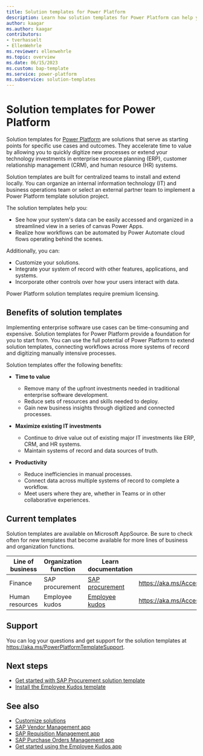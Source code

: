 ```yaml
---
title: Solution templates for Power Platform
description: Learn how solution templates for Power Platform can help you build, extend, and deploy solutions quickly.
author: kaagar
ms.author: kaagar
contributors: 
- tverhasselt
- EllenWehrle
ms.reviewer: ellenwehrle
ms.topic: overview
ms.date: 06/15/2023
ms.custom: bap-template
ms.service: power-platform
ms.subservice: solution-templates
---
```


# Solution templates for Power Platform

Solution templates for [Power Platform](/power-platform/) are solutions that serve as starting points for specific use cases and outcomes. They accelerate time to value by allowing you to quickly digitize new processes or extend your technology investments in enterprise resource planning (ERP), customer relationship management (CRM), and human resource (HR) systems.

Solution templates are built for centralized teams to install and extend locally. You can organize an internal information technology (IT) and business operations team or select an external partner team to implement a Power Platform template solution project.

The solution templates help you:

- See how your system's data can be easily accessed and organized in a streamlined view in a series of canvas Power Apps.
- Realize how workflows can be automated by Power Automate cloud flows operating behind the scenes.

Additionally, you can:

- Customize your solutions.
- Integrate your system of record with other features, applications, and systems.
- Incorporate other controls over how your users interact with data.

Power Platform solution templates require premium licensing.

## Benefits of solution templates

Implementing enterprise software use cases can be time-consuming and expensive. Solution templates for Power Platform provide a foundation for you to start from. You can use the full potential of Power Platform to extend solution templates, connecting workflows across more systems of record and digitizing manually intensive processes.

Solution templates offer the following benefits:

- **Time to value**
  - Remove many of the upfront investments needed in traditional enterprise software development.
  - Reduce sets of resources and skills needed to deploy.
  - Gain new business insights through digitized and connected processes.

- **Maximize existing IT investments**
  - Continue to drive value out of existing major IT investments like ERP, CRM, and HR systems.
  - Maintain systems of record and data sources of truth.

- **Productivity**
  - Reduce inefficiencies in manual processes.
  - Connect data across multiple systems of record to complete a workflow.
  - Meet users where they are, whether in Teams or in other collaborative experiences.

## Current templates

Solution templates are available on Microsoft AppSource. Be sure to check often for new templates that become available for more lines of business and organization functions.

| Line of business | Organization function | Learn documentation | Access |
| --- | --- | --- | --- |
| Finance | SAP procurement | [SAP procurement](finance/sap-procurement/overview.md) | <https://aka.ms/AccessSAPProcurementTemplate> |
| Human resources | Employee kudos | [Employee kudos](hr/employee-kudos/overview.md) | <https://aka.ms/AccessEmployeeKudosTemplate> |

## Support

You can log your questions and get support for the solution templates at <https://aka.ms/PowerPlatformTemplateSupport>.

## Next steps

- [Get started with SAP Procurement solution template](finance/sap-procurement/administer/get-started.md)
- [Install the Employee Kudos template](hr/employee-kudos/install.md)

## See also

- [Customize solutions](finance/sap-procurement/administer/customize-solutions.md)
- [SAP Vendor Management app](finance/sap-procurement/use/vendor-management.md)
- [SAP Requisition Management app](finance/sap-procurement/use/requisition-management.md)
- [SAP Purchase Orders Management app](finance/sap-procurement/use/purchase-order-management.md)
- [Get started using the Employee Kudos app](hr/employee-kudos/use.md)

